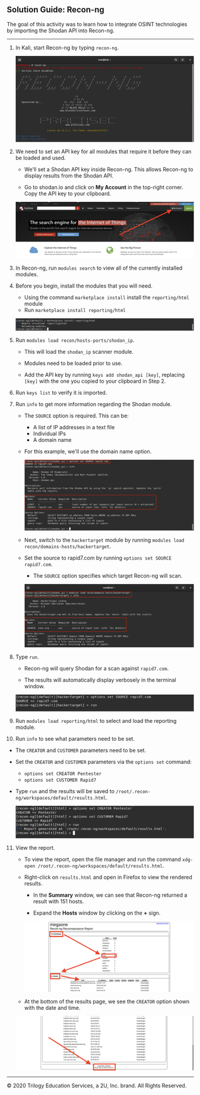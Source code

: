 ## Solution Guide: Recon-ng

The goal of this activity was to learn how to integrate OSINT technologies by importing the Shodan API into Recon-ng.

---

 
1. In Kali, start Recon-ng by typing `recon-ng`.
 
   ![Recon-NG](Images/RECON-NG.png)
 
2. We need to set an API key for all modules that require it before they can be loaded and used.
 
   - We'll set a Shodan API key inside Recon-ng. This allows Recon-ng to display results from the Shodan API.
 
   - Go to shodan.io and click on **My Account** in the top-right corner. Copy the API key to your clipboard.
 
   ![My Account](Images/MY_ACCOUNT.png)
 
3. In Recon-ng, run `modules search` to view all of the currently installed modules.
 

4. Before you begin, install the modules that you will need. 

   - Using the command `marketplace install` install the `reporting/html` module
   - Run `marketplace install reporting/html`
   
   ![reporting/html](Images/hacker_install.png)
   

5. Run `modules load recon/hosts-ports/shodan_ip`.
 
   - This will load the `shodan_ip` scanner module.
 
   - Modules need to be loaded prior to use.
 
   - Add the API key by running `keys add shodan_api [key]`, replacing `[key]` with the one you copied to your clipboard in Step 2.
 
   
 
6. Run `keys list` to verify it is imported.
 
7. Run `info` to get more information regarding the Shodan module.
 
   - The `SOURCE` option is required. This can be:
 
     - A list of IP addresses in a text file
     - Individual IPs
     - A domain name
    
   - For this example, we'll use the domain name option.
 
     ![Empty Option](Images/EMPTY_OPTION.png)
 
   - Next, switch to the `hackertarget` module by running `modules load recon/domains-hosts/hackertarget`.
 
   - Set the source to rapid7.com by running `options set SOURCE rapid7.com`.
 
      - The `SOURCE` option specifies which target Recon-ng will scan.
 
      ![Source Set](Images/INFO_RAPID7_ORG.png)
 
8. Type `run`.
 
   - Recon-ng will query Shodan for a scan against `rapid7.com`.
 
   - The results will automatically display verbosely in the terminal window.
 
    ![RUN](Images/RUN_RAPID7_ORG.png)
 
9. Run `modules load reporting/html` to select and load the reporting module.

 
10. Run `info` to see what parameters need to be set.
 
   - The `CREATOR` and `CUSTOMER` parameters need to be set.
 
   - Set the `CREATOR` and `CUSTOMER` parameters via the `options set` command:

      - `options set CREATOR Pentester` 
      - `options set CUSTOMER Rapid7` 
 
   - Type `run` and the results will be saved to `/root/.recon-ng/workspaces/default/results.html`.
 
     ![Options Set Run](Images/OPTIONS_SET.png)
 
 
11. View the report.
 
      - To view the report, open the file manager and run the command `xdg-open /root/.recon-ng/workspaces/default/results.html`.
   
      - Right-click on `results.html` and open in Firefox to view the rendered results.
   
         - In the **Summary** window, we can see that Recon-ng returned a result with 151 hosts.
      
         - Expand the **Hosts** window by clicking on the **+** sign.
   
         ![Report](Images/REPORT.png)
      
      - At the bottom of the results page, we see the `CREATOR` option shown with the date and time.
   
      ![Report Creator](Images/REPORT_BOTTOM.png)
   
   
---
© 2020 Trilogy Education Services, a 2U, Inc. brand. All Rights Reserved.
 
